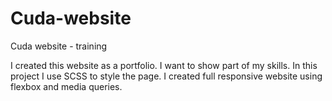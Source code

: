 # Cuda-website
Cuda website - training


I created this website as a portfolio. I want to show part of my skills. 
In this project I use SCSS to style the page. 
I created full responsive website using flexbox and media queries.
 
